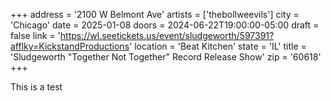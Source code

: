 +++
address = '2100 W Belmont Ave'
artists = ['thebollweevils']
city = 'Chicago'
date = 2025-01-08
doors = 2024-06-22T19:00:00-05:00
draft = false
link = 'https://wl.seetickets.us/event/sludgeworth/597391?afflky=KickstandProductions'
location = 'Beat Kitchen'
state = 'IL'
title = 'Sludgeworth "Together Not Together" Record Release Show'
zip = '60618'
+++

This is a test
